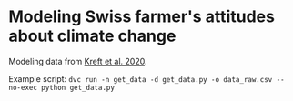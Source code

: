 # Modeling Swiss farmer's attitudes about climate change

Modeling data from [Kreft et al. 2020](https://www.sciencedirect.com/science/article/pii/S2352340920303048).


Example script:
`dvc run -n get_data -d get_data.py -o data_raw.csv --no-exec python get_data.py`